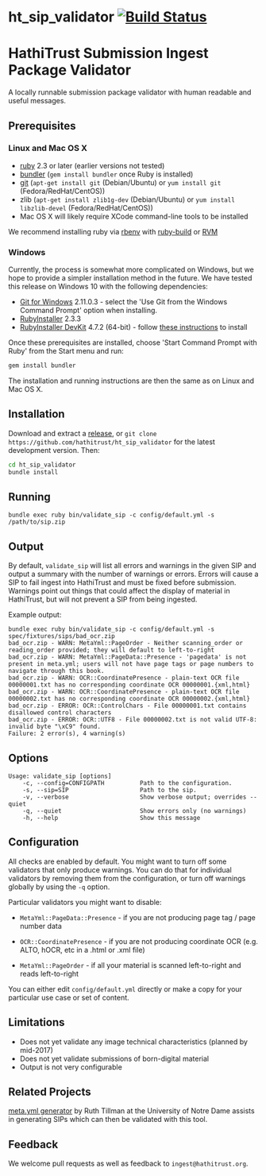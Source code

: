 # ht_sip_validator [![Build Status](https://travis-ci.org/hathitrust/ht_sip_validator.svg?branch=master)](https://travis-ci.org/hathitrust/ht_sip_validator)

# HathiTrust Submission Ingest Package Validator

A locally runnable submission package validator with human readable and useful messages.

## Prerequisites

### Linux and Mac OS X

- [ruby](https://www.ruby-lang.org/en/documentation/installation/) 2.3 or later (earlier versions not tested)
- [bundler](http://bundler.io/) (`gem install bundler` once Ruby is installed)
- [git](https://git-scm.com/) (`apt-get install git` (Debian/Ubuntu) or `yum install git` (Fedora/RedHat/CentOS))
- zlib (`apt-get install zlib1g-dev` (Debian/Ubuntu) or `yum install libzlib-devel` (Fedora/RedHat/CentOS))
- Mac OS X will likely require XCode command-line tools to be installed

We recommend installing ruby via [rbenv](https://github.com/rbenv/rbenv#readme)
with [ruby-build](https://github.com/rbenv/ruby-build#readme) or
[RVM](http://rvm.io/)

### Windows

Currently, the process is somewhat more complicated on Windows, but we hope to
provide a simpler installation method in the future. We have tested this
release on Windows 10 with the following dependencies:

- [Git for Windows](https://git-scm.com/downloads) 2.11.0.3 - select the 'Use Git from the Windows Command Prompt' option when installing.
- [RubyInstaller](http://rubyinstaller.org/downloads) 2.3.3
- [RubyInstaller DevKit](http://rubyinstaller.org/downloads) 4.7.2 (64-bit) - follow [these instructions](https://github.com/oneclick/rubyinstaller/wiki/Development-kit) to install

Once these prerequisites are installed, choose 'Start Command Prompt with Ruby' from the Start menu and run:

```bash
gem install bundler
```

The installation and running instructions are then the same as on Linux and Mac
OS X.


## Installation

Download and extract a [release](https://github.com/hathitrust/ht_sip_validator/releases), or `git clone https://github.com/hathitrust/ht_sip_validator` for the latest development version. Then:

```bash
cd ht_sip_validator
bundle install
```

## Running

```
bundle exec ruby bin/validate_sip -c config/default.yml -s /path/to/sip.zip
```

## Output

By default, `validate_sip` will list all errors and warnings in the given SIP and output a summary with the number of warnings or errors. Errors will cause a SIP to fail ingest into HathiTrust and must be fixed before submission. Warnings point out things that could affect the display of material in HathiTrust, but will not prevent a SIP from being ingested.

Example output:

```
bundle exec ruby bin/validate_sip -c config/default.yml -s spec/fixtures/sips/bad_ocr.zip 
bad_ocr.zip - WARN: MetaYml::PageOrder - Neither scanning_order or reading_order provided; they will default to left-to-right
bad_ocr.zip - WARN: MetaYml::PageData::Presence - 'pagedata' is not present in meta.yml; users will not have page tags or page numbers to navigate through this book.
bad_ocr.zip - WARN: OCR::CoordinatePresence - plain-text OCR file 00000001.txt has no corresponding coordinate OCR 00000001.{xml,html}
bad_ocr.zip - WARN: OCR::CoordinatePresence - plain-text OCR file 00000002.txt has no corresponding coordinate OCR 00000002.{xml,html}
bad_ocr.zip - ERROR: OCR::ControlChars - File 00000001.txt contains disallowed control characters
bad_ocr.zip - ERROR: OCR::UTF8 - File 00000002.txt is not valid UTF-8: invalid byte "\xC9" found.
Failure: 2 error(s), 4 warning(s)
```

## Options

```
Usage: validate_sip [options]
    -c, --config=CONFIGPATH          Path to the configuration.
    -s, --sip=SIP                    Path to the sip.
    -v, --verbose                    Show verbose output; overrides --quiet
    -q, --quiet                      Show errors only (no warnings)
    -h, --help                       Show this message
```

## Configuration

All checks are enabled by default. You might want to turn off some validators
that only produce warnings. You can do that for individual validators by
removing them from the configuration, or turn off warnings globally by using
the `-q` option.

Particular validators you might want to disable:

- `MetaYml::PageData::Presence` - if you are not producing page tag / page
  number data
 
- `OCR::CoordinatePresence` - if you are not producing coordinate OCR (e.g.
  ALTO, hOCR, etc in a .html or .xml file)

- `MetaYml::PageOrder` - if all your material is scanned left-to-right and
  reads left-to-right

You can either edit `config/default.yml` directly or make a copy for your
particular use case or set of content.

## Limitations

- Does not yet validate any image technical characteristics (planned by mid-2017)
- Does not yet validate submissions of born-digital material
- Output is not very configurable

## Related Projects

[meta.yml
generator](https://github.com/ruthtillman/yaml-generator-for-hathitrust) by
Ruth Tillman at the University of Notre Dame assists in generating SIPs which
can then be validated with this tool.

## Feedback

We welcome pull requests as well as feedback to `ingest@hathitrust.org`.

